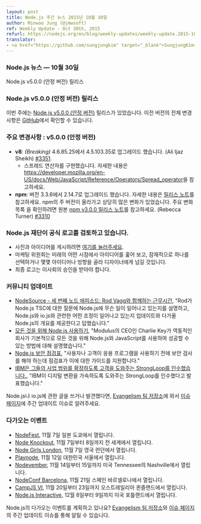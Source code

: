 ```yaml
---
layout: post
title: Node.js 주간 뉴스 2015년 10월 30일
author: Minwoo Jung (@jmwsoft)
ref: Weekly Update - Oct 30th, 2015
refurl: https://nodejs.org/en/blog/weekly-updates/weekly-update.2015-10-30/
translator:
- <a href="https://github.com/sungjungkim" target="_blank">SungjungKim</a>
---
```


<!--
### Node.js News — October 30th
Node.js v5.0.0 (Stable) is released
-->
### Node.js 뉴스 — 10월 30일
Node.js v5.0.0 (안정 버전) 릴리스

<!--
### Node.js v5.0.0 (Stable) Releases

This week we have one release: [Node.js v5.0.0 (Stable)](https://nodejs.org/en/blog/release/v5.0.0/). Complete changelog from previous releases can be found [on GitHub](https://github.com/nodejs/node/blob/master/CHANGELOG.md).
-->
### Node.js v5.0.0 (안정 버전) 릴리스

이번 주에는 [Node.js v5.0.0 (안정 버전)](https://nodejs.org/en/blog/release/v5.0.0/) 릴리스가 있었습니다. 이전 버전의 전체 변경사항은
[GitHub](https://github.com/nodejs/node/blob/master/CHANGELOG.md)에서 확인할 수 있습니다.

<!--
### Notable changes : v5.0.0 (Stable)

* **v8**: _(Breaking)_ Upgraded to 4.6.85.25 from 4.5.103.35  (Ali Ijaz Sheikh) [#3351](https://github.com/nodejs/node/pull/3351).
  - Implements the spread operator, see https://developer.mozilla.org/en-US/docs/Web/JavaScript/Reference/Operators/Spread_operator for further information.
* **npm**: Upgraded to version 3.3.6 from 2.14.7, see https://github.com/npm/npm/releases/tag/v3.3.6 for more details. This is a major version bump for npm and it has seen a significant amount of change. Please see the original [npm v3.0.0 release notes](https://github.com/npm/npm/blob/master/CHANGELOG.md#v300-2015-06-25) for a list of major changes (Rebecca Turner) [#3310](https://github.com/nodejs/node/pull/3310).
-->
### 주요 변경사항 : v5.0.0 (안정 버전)

* **v8**: _(Breaking)_ 4.6.85.25에서 4.5.103.35로 업그레이드 했습니다. (Ali Ijaz Sheikh) [#3351](https://github.com/nodejs/node/pull/3351).
  - 스프레드 연산자를 구현했습니다. 자세한 내용은 <https://developer.mozilla.org/en-US/docs/Web/JavaScript/Reference/Operators/Spread_operator>을 참고하세요.
* **npm**: 버전 3.3.6에서 2.14.7로 업그레이드 했습니다. 자세한 내용은 [릴리스 노트](https://github.com/npm/npm/releases/tag/v3.3.6)를 참고하세요. npm의 주 버전이 올라가고 상당히 많은 변화가 있었습니다. 주요 변화 목록 을 확인하려면 원본 [npm v3.0.0 릴리스 노트](https://github.com/npm/npm/blob/master/CHANGELOG.md#v300-2015-06-25)를 참고하세요. (Rebecca Turner) [#3310](https://github.com/nodejs/node/pull/3310)

<!--
### Node.js foundation is considering an iteration on the official logo

* [Please click here](https://github.com/nodejs/evangelism/issues/179) to post images and ideas. 
* The Marketing Committee will look over ideas at some point in the future and potentially select one or take some of the ideas/direction and handoff to a designer.
* Final logo will have to be approved by the Board of Directors.
-->
### Node.js 재단이 공식 로고를 검토하고 있습니다.

* 사진과 아이디어를 게시하려면 [여기를 눌러주세요](https://github.com/nodejs/evangelism/issues/179).
* 마케팅 위원회는 미래의 어떤 시점에서 아이디어를 훑어 보고, 잠재적으로 하나를 선택하거나 몇몇 아이디어나 방향을 골라 디자이너에게 넘길 것입니다.
* 최종 로고는 이사회의 승인을 받아야 합니다.

<!--
### Community Updates

* [NodeSource - Need to Node Ep.3: Office Hours with Rod Vagg](https://vimeo.com/143308094), "Rod answers questions about the Node.js TSC, discusses what is happening with Node.js, provides updates on how the reconciliation of Node.js & io.js is going and outlines what's coming up next with Node.js."
* [Using Node.js for everything](https://codek.tv/2095), "Charlie Key, CEO at Modulus, covers how a fast-moving company can use Node.js and JavaScript for basically everything and succeed."
* [Node.js Security Checklist](https://blog.risingstack.com/node-js-security-checklist/), "checklist to help you guide through the must have security checks before your application is enabled to thousands of users/customers."
* [IBM acquires StrongLoop, helping clients extend their enterprise reach](http://www.thoughtsoncloud.com/2015/09/ibm-acquires-strongloop-helping-clients-extend-their-enterprise-reach/), "IBM announced that it acquired StrongLoop to help you accelerate your digital transformation."

If you have spotted or written something about Node.js, do come over to our [Evangelism team repo](https://github.com/nodejs/evangelism) and suggest it on the [Issues page](https://github.com/nodejs/evangelism/issues), specifically the Weekly Updates issue.
-->
### 커뮤니티 업데이트

* [NodeSource - 세 번째 노드 에피소드: Rod Vagg와 함께하는 근무시간](https://vimeo.com/143308094), "Rod가 Node.js TSC에 대한 질문에 Node.js에 무슨 일이 일어나고 있는지를 설명하고, Node.js와 io.js와 관련한 어떤 조정이 일어나고 있는지 업데이트와 다가올 Node.js의 개요를 제공한다고 답했습니다."
* [모든 것을 위해 Node.js 사용하기](https://codek.tv/2095), "Modulus의 CEO인 Charlie Key가 역동적인 회사가 기본적으로 모든 것을 위해 Node.js와 JavaScript를 사용하여 성공할 수 있는 방법에 대해 설명했습니다."
* [Node.js 보안 점검표](https://blog.risingstack.com/node-js-security-checklist/), "사용자나 고객이 응용 프로그램을 사용하기 전에 보안 검사를 해야 하는데 점검표가 이에 대한 가이드를 지원합니다."
* [IBM은 그들의 사업 범위를 확장하도록 고객을 도와주는 StrongLoop를 인수했습니다.](http://www.thoughtsoncloud.com/2015/09/ibm-acquires-strongloop-helping-clients-extend-their-enterprise-reach/), "IBM이 디지털 변환을 가속하도록 도와주는 StrongLoop를 인수했다고 발표했습니다."

Node.js나 io.js에 관한 글을 쓰거나 발견했다면, [Evangelism 팀 저장소](https://github.com/nodejs/evangelism)에 와서 [이슈 페이지](https://github.com/nodejs/evangelism/issues)에 주간 업데이트 이슈로 알려주세요.

<!--
### Upcoming Events

* [NodeFest](http://nodefest.jp/2015/), November 7th at Tokyo, Japan
* [Node Knockout](http://www.nodeknockout.com/), November 7 - 8th, Worldwide
* [Node Girls London](https://nodegirls.typeform.com/to/atW4HR), November 7th at London, UK
* [Playnode](http://playnode.io/), November 12nd at Seoul, South Korea
* [Nodevember](http://nodevember.org/?utm_source=io.js+and+Node.js+News&utm_medium=article), November 14th - 15th at Nashville, Tennessee, US.
* [NodeConf Barcelona](https://ti.to/barcelonajs/nodeconf-barcelona-2015), November 21st at Barcelona, Spain
* [CampJS VI](http://vi.campjs.com), November 20 – 23th at Queensland, Australia
* [Node.js Interactive](http://events.linuxfoundation.org/events/node-interactive), December 8-9th at Portland, US.

Have an event about Node.js coming up? You can put your events here through the [Evangelism team repo](https://github.com/nodejs/evangelism) and announce it in the [Issues page](https://github.com/nodejs/evangelism/issues), specifically the Weekly Updates issue.
-->
### 다가오는 이벤트

* [NodeFest](http://nodefest.jp/2015/), 11월 7일 일본 도쿄에서 열립니다.
* [Node Knockout](http://www.nodeknockout.com/), 11월 7일부터 8일까지 전 세계에서 열립니다.
* [Node Girls London](https://nodegirls.typeform.com/to/atW4HR), 11월 7일 영국 런던에서 열립니다.
* [Playnode](http://playnode.io/), 11월 12일 대한민국 서울에서 열립니다.
* [Nodevember](http://nodevember.org/?utm_source=io.js+and+Node.js+News&utm_medium=article), 11월 14일부터 15일까지 미국 Tennessee의 Nashville에서 열립니다.
* [NodeConf Barcelona](https://ti.to/barcelonajs/nodeconf-barcelona-2015), 11월 21일 스페인 바르셀로나에서 열립니다.
* [CampJS VI](http://vi.campjs.com), 11월 20일부터 23일까지 오스트레일리아 퀸즐랜드에서 열립니다.
* [Node.js Interactive](http://events.linuxfoundation.org/events/node-interactive), 12월 8일부터 9일까지 미국 포틀랜드에서 열립니다.

Node.js의 다가오는 이벤트를 계획하고 있나요? [Evangelism 팀 저장소](https://github.com/nodejs/evangelism)와 [이슈 페이지](https://github.com/nodejs/evangelism/issues)의 주간 업데이트 이슈를 통해 알릴 수 있습니다.
